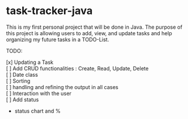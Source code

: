 # task-tracker-java
This is my first personal project that will be done in Java. 
The purpose of this project is allowing users to add, view, and update tasks and help organizing my future tasks in a TODO-List. 

TODO:

[x] Updating a Task\
[ ] Add CRUD functionalities : Create, Read, Update, Delete\
[ ] Date class\
[ ] Sorting\
[ ] handling and refining the output in all cases\
[ ] Interaction with the user\
[ ] Add status


- status chart and %

